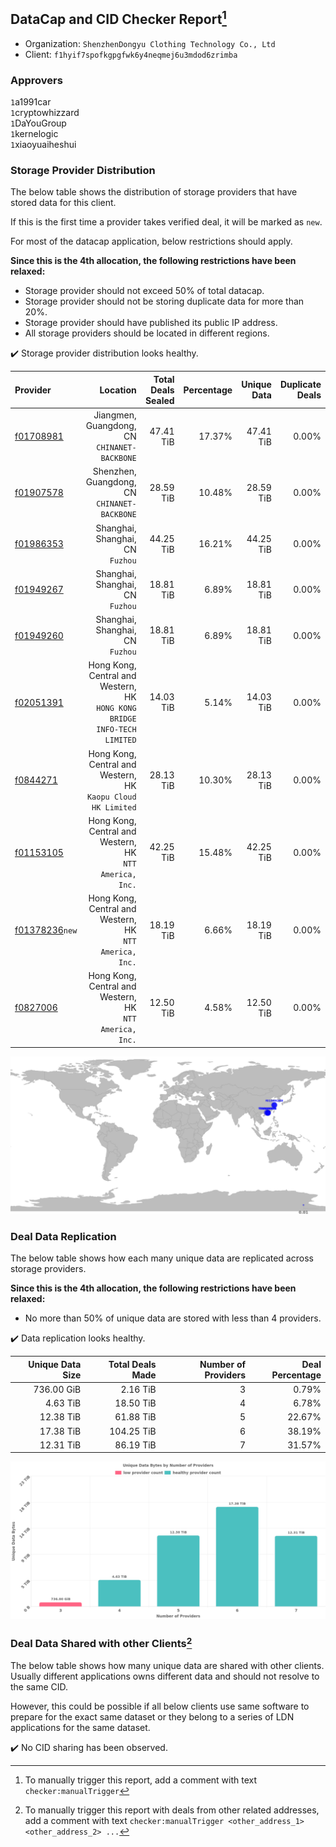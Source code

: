 ## DataCap and CID Checker Report[^1]
 - Organization: `ShenzhenDongyu Clothing Technology Co., Ltd`
 - Client: `f1hyif7spofkgpgfwk6y4neqmej6u3mdod6zrimba`
### Approvers
`1`a1991car<br/>`1`cryptowhizzard<br/>`1`DaYouGroup<br/>`1`kernelogic<br/>`1`xiaoyuaiheshui

### Storage Provider Distribution
The below table shows the distribution of storage providers that have stored data for this client.

If this is the first time a provider takes verified deal, it will be marked as `new`.

For most of the datacap application, below restrictions should apply.

**Since this is the 4th allocation, the following restrictions have been relaxed:**
 - Storage provider should not exceed 50% of total datacap.
 - Storage provider should not be storing duplicate data for more than 20%.
 - Storage provider should have published its public IP address.
 - All storage providers should be located in different regions.

✔️ Storage provider distribution looks healthy.

| Provider                                                    |                                                                    Location | Total Deals Sealed | Percentage | Unique Data | Duplicate Deals |
| :---------------------------------------------------------- | --------------------------------------------------------------------------: | -----------------: | ---------: | ----------: | --------------: |
| [f01708981](https://filfox.info/en/address/f01708981)       |                             Jiangmen, Guangdong, CN<br/>`CHINANET-BACKBONE` |          47.41 TiB |     17.37% |   47.41 TiB |           0.00% |
| [f01907578](https://filfox.info/en/address/f01907578)       |                             Shenzhen, Guangdong, CN<br/>`CHINANET-BACKBONE` |          28.59 TiB |     10.48% |   28.59 TiB |           0.00% |
| [f01986353](https://filfox.info/en/address/f01986353)       |                                         Shanghai, Shanghai, CN<br/>`Fuzhou` |          44.25 TiB |     16.21% |   44.25 TiB |           0.00% |
| [f01949267](https://filfox.info/en/address/f01949267)       |                                         Shanghai, Shanghai, CN<br/>`Fuzhou` |          18.81 TiB |      6.89% |   18.81 TiB |           0.00% |
| [f01949260](https://filfox.info/en/address/f01949260)       |                                         Shanghai, Shanghai, CN<br/>`Fuzhou` |          18.81 TiB |      6.89% |   18.81 TiB |           0.00% |
| [f02051391](https://filfox.info/en/address/f02051391)       | Hong Kong, Central and Western, HK<br/>`HONG KONG BRIDGE INFO-TECH LIMITED` |          14.03 TiB |      5.14% |   14.03 TiB |           0.00% |
| [f0844271](https://filfox.info/en/address/f0844271)         |             Hong Kong, Central and Western, HK<br/>`Kaopu Cloud HK Limited` |          28.13 TiB |     10.30% |   28.13 TiB |           0.00% |
| [f01153105](https://filfox.info/en/address/f01153105)       |                  Hong Kong, Central and Western, HK<br/>`NTT America, Inc.` |          42.25 TiB |     15.48% |   42.25 TiB |           0.00% |
| [f01378236](https://filfox.info/en/address/f01378236)`new`  |                  Hong Kong, Central and Western, HK<br/>`NTT America, Inc.` |          18.19 TiB |      6.66% |   18.19 TiB |           0.00% |
| [f0827006](https://filfox.info/en/address/f0827006)         |                  Hong Kong, Central and Western, HK<br/>`NTT America, Inc.` |          12.50 TiB |      4.58% |   12.50 TiB |           0.00% |

<img src="https://raw.githubusercontent.com/data-preservation-programs/filplus-checker-assets/main/filecoin-project/filecoin-plus-large-datasets/issues/1466/1683771626688.png"/>

### Deal Data Replication
The below table shows how each many unique data are replicated across storage providers.


**Since this is the 4th allocation, the following restrictions have been relaxed:**
- No more than 50% of unique data are stored with less than 4 providers.

✔️ Data replication looks healthy.

| Unique Data Size | Total Deals Made | Number of Providers | Deal Percentage |
| ---------------: | ---------------: | ------------------: | --------------: |
|       736.00 GiB |         2.16 TiB |                   3 |           0.79% |
|         4.63 TiB |        18.50 TiB |                   4 |           6.78% |
|        12.38 TiB |        61.88 TiB |                   5 |          22.67% |
|        17.38 TiB |       104.25 TiB |                   6 |          38.19% |
|        12.31 TiB |        86.19 TiB |                   7 |          31.57% |

<img src="https://raw.githubusercontent.com/data-preservation-programs/filplus-checker-assets/main/filecoin-project/filecoin-plus-large-datasets/issues/1466/1683771627605.png"/>

### Deal Data Shared with other Clients[^3]
The below table shows how many unique data are shared with other clients.
Usually different applications owns different data and should not resolve to the same CID.

However, this could be possible if all below clients use same software to prepare for the exact same dataset or they belong to a series of LDN applications for the same dataset.

✔️ No CID sharing has been observed.

[^1]: To manually trigger this report, add a comment with text `checker:manualTrigger`

[^2]: Deals from those addresses are combined into this report as they are specified with `checker:manualTrigger`

[^3]: To manually trigger this report with deals from other related addresses, add a comment with text `checker:manualTrigger <other_address_1> <other_address_2> ...`

